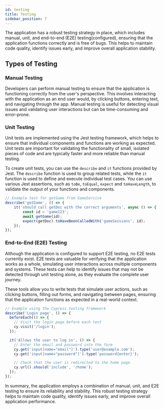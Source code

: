 ```yaml
---
id: testing
title: Testing
sidebar_position: 7
---
```


The application has a robust testing strategy in place, which includes manual, unit, and end-to-end (E2E) testing(configured), ensuring that the application functions correctly and is free of bugs. This helps to maintain code quality, identify issues early, and improve overall application stability.

## Types of Testing

### Manual Testing
Developers can perform manual testing to ensure that the application is functioning correctly from the user's perspective. This involves interacting with the application as an end user would, by clicking buttons, entering text, and navigating through the app. Manual testing is useful for detecting visual issues and validating user interactions but can be time-consuming and error-prone.

### Unit Testing
Unit tests are implemented using the Jest testing framework, which helps to ensure that individual components and functions are working as expected. Unit tests are important for validating the functionality of small, isolated pieces of code and are typically faster and more reliable than manual testing.

To create unit tests, you can use the `describe` and `it` functions provided by Jest. The `describe` function is used to group related tests, while the `it` function is used to define and execute individual test cases. You can use various Jest assertions, such as `toBe`, `toEqual`, `expect` and `toHaveLength`, to validate the output of your functions and components.

```javascript
// Example test for getGame from GameService
describe('getGame', () => {
    it('should call getDoc with the correct arguments', async () => {
        const id = 'game123';
        await getGame(id);
        expect(getDoc).toHaveBeenCalledWith('gameSessions', id);
    });
});
```

### End-to-End (E2E) Testing
Although the application is configured to support E2E testing, no E2E tests currently exist. E2E tests are valuable for verifying that the application works as a whole, simulating user interactions across multiple components and systems. These tests can help to identify issues that may not be detected through unit testing alone, as they evaluate the complete user journey.

These tools allow you to write tests that simulate user actions, such as clicking buttons, filling out forms, and navigating between pages, ensuring that the application functions as expected in a real-world context.

```javascript
// Example using the Cypress testing framework
describe('Login page', () => {
  beforeEach(() => {
    // Visit the login page before each test
    cy.visit('/login');
  });

  it('Allows the user to log in', () => {
    // Enter the email and password into the form
    cy.get('input[name="email"]').type('user@example.com');
    cy.get('input[name="password"]').type('password{enter}');

    // Check that the user is redirected to the home page
    cy.url().should('include', '/home');
  });
});
```

In summary, the application employs a combination of manual, unit, and E2E testing to ensure its reliability and stability. This robust testing strategy helps to maintain code quality, identify issues early, and improve overall application performance.


